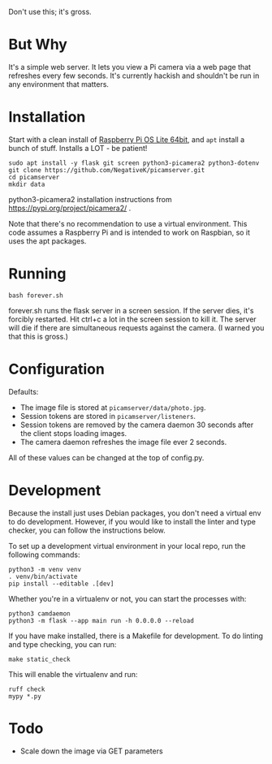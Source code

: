 Don't use this; it's gross.

# But Why
It's a simple web server. It lets you view a Pi camera via a web page that
refreshes every few seconds. It's currently hackish and shouldn't be run in
any environment that matters.

# Installation

Start with a clean install of [Raspberry Pi OS Lite 64bit](https://www.raspberrypi.com/software/operating-systems/), and `apt` install a bunch of stuff. Installs a LOT - be patient!

```
sudo apt install -y flask git screen python3-picamera2 python3-dotenv
git clone https://github.com/NegativeK/picamserver.git
cd picamserver
mkdir data
```

python3-picamera2 installation instructions from https://pypi.org/project/picamera2/ .

Note that there's no recommendation to use a virtual environment. This code 
assumes a Raspberry Pi and is intended to work on Raspbian, so it uses the apt
packages.

# Running
`bash forever.sh`

forever.sh runs the flask server in a screen session. If the server dies, it's
forcibly restarted. Hit ctrl+c a lot in the screen session to kill it. The
server will die if there are simultaneous requests against the camera. (I 
warned you that this is gross.)

# Configuration
Defaults:
* The image file is stored at `picamserver/data/photo.jpg`.
* Session tokens are stored in `picamserver/listeners`.
* Session tokens are removed by the camera daemon 30 seconds after the client stops loading images.
* The camera daemon refreshes the image file ever 2 seconds.

All of these values can be changed at the top of config.py.

# Development
Because the install just uses Debian packages, you don't need a virtual env
to do development. However, if you would like to install the linter and type
checker, you can follow the instructions below.

To set up a development virtual environment in your local repo, run the
following commands:
```
python3 -m venv venv
. venv/bin/activate
pip install --editable .[dev]
```

Whether you're in a virtualenv or not, you can start the processes with:
```
python3 camdaemon
python3 -m flask --app main run -h 0.0.0.0 --reload
```

If you have make installed, there is a Makefile for development. To do linting
and type checking, you can run:
```
make static_check
```
This will enable the virtualenv and run:
```
ruff check
mypy *.py
```

# Todo
* Scale down the image via GET parameters
